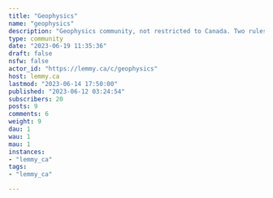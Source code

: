 ```yaml
---
title: "Geophysics" 
name: "geophysics"
description: "Geophysics community, not restricted to Canada. Two rules: must be geophysics related; must adhere to lemmy.ca moderation rules. See also [!geology@lemmy.ca](/c/geology@lemmy.ca) And: [!earthscience@mander.xyz](/c/earthscience@mander.xyz)"
type: community
date: "2023-06-19 11:35:36"
draft: false
nsfw: false
actor_id: "https://lemmy.ca/c/geophysics"
host: lemmy.ca
lastmod: "2023-06-14 17:50:00"
published: "2023-06-12 03:24:54"
subscribers: 20
posts: 9
comments: 6
weight: 9
dau: 1
wau: 1
mau: 1
instances:
- "lemmy_ca"
tags: 
- "lemmy_ca"

---
```

